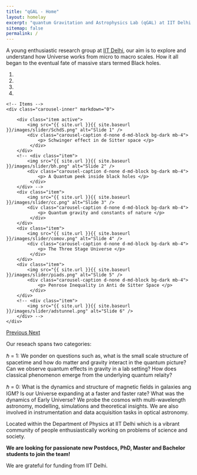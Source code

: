 ```yaml
---
title: "qGAL - Home"
layout: homelay
excerpt: "quantum Gravitation and Astrophysics Lab (qGAL) at IIT Delhi."
sitemap: false
permalink: /
---
```


A young enthusiastic research group at [IIT Delhi](http://www.iitd.ac.in), our aim is to explore and understand how Universe works from micro to macro scales. How it all began to the eventual fate of massive stars termed Black holes.


<div markdown="0" id="carousel" class="carousel slide" data-ride="carousel" data-interval="3000" data-pause="hover" >
    <!-- Menu -->
    <ol class="carousel-indicators" my-4>
        <li data-target="#carousel" data-slide-to="0" class="active"></li>
        <li data-target="#carousel" data-slide-to="1"></li>
        <li data-target="#carousel" data-slide-to="2"></li>
        <li data-target="#carousel" data-slide-to="3"></li>
        <!-- <li data-target="#carousel" data-slide-to="4"></li> -->
        <!-- <li data-target="#carousel" data-slide-to="5"></li> -->
    </ol>

    <!-- Items -->
    <div class="carousel-inner" markdown="0">

        <div class="item active">
            <img src="{{ site.url }}{{ site.baseurl }}/images/slider/SchdS.png" alt="Slide 1" />
            <div class="carousel-caption d-none d-md-block bg-dark mb-4">
                <p> Schwinger effect in de Sitter space </p>
             </div>   
        </div>
        <!-- <div class="item">
            <img src="{{ site.url }}{{ site.baseurl }}/images/slider/bh.png" alt="Slide 2" />
            <div class="carousel-caption d-none d-md-block bg-dark mb-4">
                <p> A Quantum peek inside black holes </p>
             </div>
        </div> -->
        <div class="item">
            <img src="{{ site.url }}{{ site.baseurl }}/images/slider/cc.png" alt="Slide 3" />
            <div class="carousel-caption d-none d-md-block bg-dark mb-4">
                <p> Quantum gravity and constants of nature </p>
             </div>
        </div>
        <div class="item">
            <img src="{{ site.url }}{{ site.baseurl }}/images/slider/comov.png" alt="Slide 4" />
            <div class="carousel-caption d-none d-md-block bg-dark mb-4">
                <p> The Three Stage Universe </p>
             </div>
        </div>
        <div class="item">
            <img src="{{ site.url }}{{ site.baseurl }}/images/slider/piads.png" alt="Slide 5" />
            <div class="carousel-caption d-none d-md-block bg-dark mb-4">
                <p> Penrose Inequality in Anti de Sitter Space </p>
             </div>
        </div>
        <!-- <div class="item">
            <img src="{{ site.url }}{{ site.baseurl }}/images/slider/adstunnel.png" alt="Slide 6" />
        </div> -->       
    </div>
  <a class="left carousel-control" href="#carousel" role="button" data-slide="prev">
    <span class="glyphicon glyphicon-chevron-left" aria-hidden="true"></span>
    <span class="sr-only">Previous</span>
  </a>
  <a class="right carousel-control" href="#carousel" role="button" data-slide="next">
    <span class="glyphicon glyphicon-chevron-right" aria-hidden="true"></span>
    <span class="sr-only">Next</span>
  </a>
</div>


Our reseach spans two categories:

<span>&#8463;</span> = 1: We ponder on questions such as, what is the small scale structure of spacetime and how do matter and gravity interact in the quantum picture? Can we observe quantum effects in gravity in a lab setting? How does classical phenomenon emerge from the underlying quantum relaity?

<span>&#8463;</span> = 0: What is the dynamics and structure of magnetic fields in galaxies ang IGM? Is our Universe expanding at a faster and faster rate? What was the dynamics of Early Universe? We probe the cosmos with multi-wavelength astronomy, modelling, simulations and theoretical insights. We are also involved in instrumentation and data acquisition tasks in optical astronomy.

<!-- For more details see [Research](research). -->

Located within the Department of Physics at IIT Delhi which is a vibrant community of people enthusiastically working on problems of science and society.

 **We are looking for passionate new Postdocs, PhD, Master and Bachelor students to join the team!**<!-- [(more info)]({{ site.url }}{{ site.baseurl }}/vacancies) -->


We are grateful for funding from IIT Delhi.


<!-- <figure class="fourth">
  <img src="{{ site.url }}{{ site.baseurl }}/images/logopic/Logo_IITD.png" style="width: 95px">
  <img src="{{ site.url }}{{ site.baseurl }}/images/logopic/Logo_Nanofront.jpg" style="width: 110px">
  <img src="{{ site.url }}{{ site.baseurl }}/images/logopic/Logo_NWO.jpg" style="width: 120px">
  <img src="{{ site.url }}{{ site.baseurl }}/images/logopic/Logo_ERC.jpg" style="width: 110px">
</figure> -->
